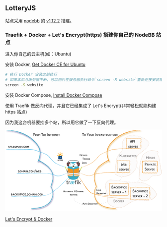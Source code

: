 ## LotteryJS

站点采用 [nodebb](https://nodebb.org/) 的 [v1.12.2](https://github.com/NodeBB/NodeBB/archive/v1.12.2.zip) 搭建。

### Traefik + Docker + Let's Encrypt(https) 搭建你自己的 NodeBB 站点

进入你自己的云主机(如：Ubuntu)

安装 Docker, [Get Docker CE for Ubuntu](https://docs.docker.com/install/linux/docker-ce/ubuntu/)

```sh
# 执行 Docker 安装之前执行
# 如果本机与服务器中断，可以稍后在服务器执行命令`screen -R website`重新连接安装窗口
screen -S website 
```

安装 Docker Compose, [Install Docker Compose](https://docs.docker.com/compose/install/)

使用 Traefik 做反向代理，并且它已经集成了 Let's Encrypt(非常轻松就能构建 https 站点)

因为我这台机器要挂多个站，所以用它做了一下反向代理。
  
![Traefik](https://github.com/containous/traefik/raw/master/docs/content/assets/img/traefik-architecture.png)

[Let's Encrypt & Docker](https://docs.traefik.io/user-guide/docker-and-lets-encrypt/)



